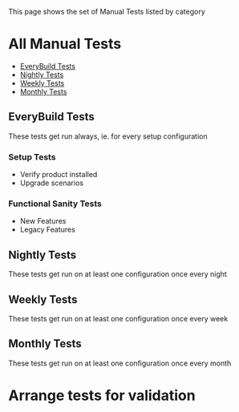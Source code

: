 This page shows the set of Manual Tests listed by category

# All Manual Tests 
- [EveryBuild Tests](#everybuild-tests)
- [Nightly Tests]()
- [Weekly Tests]()
- [Monthly Tests]()

## EveryBuild Tests 

These tests get run always, ie. for every setup configuration 

### Setup Tests
- Verify product installed
- Upgrade scenarios

### Functional Sanity Tests
- New Features
- Legacy Features

## Nightly Tests

These tests get run on at least one configuration once every night


## Weekly Tests
These tests get run on at least one configuration once every week


## Monthly Tests
These tests get run on at least one configuration once every month


# Arrange tests for validation
